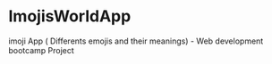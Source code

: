 # ImojisWorldApp
imoji App ( Differents emojis and their meanings) - Web development bootcamp Project
